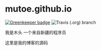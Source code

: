 # mutoe.github.io

[![Greenkeeper badge](https://badges.greenkeeper.io/mutoe/blog.svg)](https://greenkeeper.io/)
![Travis (.org) branch](https://img.shields.io/travis/mutoe/blog/master?style=flat-square)

我是木头 一个来自新疆的程序员

这里是我的博客的源码
